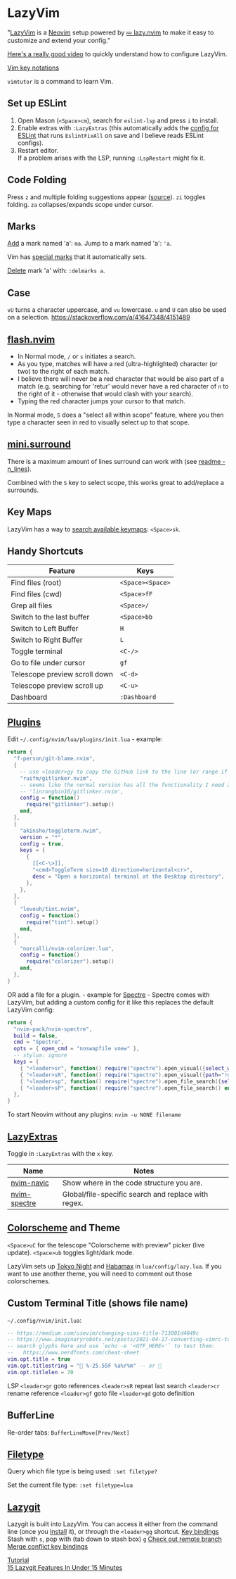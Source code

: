 # LazyVim

"[LazyVim](https://www.lazyvim.org/) is a [Neovim](https://neovim.io/) setup powered by [💤 lazy.nvim](https://github.com/folke/lazy.nvim) to make it easy to customize and extend your config."  

[Here's a really good video](https://www.youtube.com/watch?v=N93cTbtLCIM) to quickly understand how to configure LazyVim.

[Vim key notations](https://vimdoc.sourceforge.net/htmldoc/intro.html#keycodes) 

`vimtutor` is a command to learn Vim.  

## Set up ESLint
1) Open Mason (`<Space>cm`), search for `eslint-lsp` and press `i` to install.  
2) Enable extras with `:LazyExtras` (this automatically adds the [config for ESLint](https://www.lazyvim.org/extras/linting/eslint) that runs `EslintFixAll` on save and I believe reads ESLint configs).  
3) Restart editor.  
If a problem arises with the LSP, running `:LspRestart` might fix it.

## Code Folding
Press `z` and multiple folding suggestions appear ([source](https://github.com/LazyVim/LazyVim/issues/1319#issuecomment-1674464664)).
`zi` toggles folding.
`za` collapses/expands scope under cursor.

## Marks
[Add](https://vim.fandom.com/wiki/Using_marks#Using_marks) a mark named 'a': `ma`.
Jump to a mark named 'a': `'a`.

Vim has [special marks](https://vim.fandom.com/wiki/Using_marks#Special_marks) that it automatically sets.

[Delete](https://vim.fandom.com/wiki/Using_marks#Deleting_marks) mark 'a' with: `:delmarks a`.
## Case
`vU` turns a character uppercase, and `vu` lowercase. `u` and `U` can also be used on a selection.
https://stackoverflow.com/a/41647348/4151489

## [flash.nvim](https://www.lazyvim.org/keymaps#flashnvim)
* In Normal mode, `/` or `s` initiates a search.
* As you type, matches will have a red (ultra-highlighted) character (or two) to the right of each match.
* I believe there will never be a red character that would be also part of a match (e.g. searching for 'retur' would never have a red character of `n` to the right of it - otherwise that would clash with your search).
* Typing the red character jumps your cursor to that match.

In Normal mode, `S` does a "select all within scope" feature, where you then type a character seen in red to visually select up to that scope.

## [mini.surround](https://github.com/echasnovski/mini.surround.git)
There is a maximum amount of lines surround can work with (see [readme - n_lines](https://github.com/echasnovski/mini.surround#default-config)).

Combined with the `S` key to select scope, this works great to add/replace a surrounds.
## Key Maps
LazyVim has a way to [search available keymaps](https://github.com/LazyVim/LazyVim/discussions/690): `<Space>sk`.
## Handy Shortcuts
Feature | Keys
-|-
Find files (root) | `<Space><Space>`
Find files (cwd) | `<Space>fF` 
Grep all files | `<Space>/`
Switch to the last buffer | `<Space>bb`
Switch to Left Buffer | `H`
Switch to Right Buffer | `L`
Toggle terminal | `<C-/>`
Go to file under cursor | `gf`
Telescope preview scroll down | `<C-d>`
Telescope preview scroll up | `<C-u>`
Dashboard | `:Dashboard`

## [Plugins](https://github.com/folke/lazy.nvim#-structuring-your-plugins)
Edit `~/.config/nvim/lua/plugins/init.lua` - example:
```lua
return {
  "f-person/git-blame.nvim",
  {
    -- use <leader>gy to copy the GitHub link to the line (or range if in visual mode) I'm on:
    "ruifm/gitlinker.nvim",
    -- seems like the normal version has all the functionality I need anyway so I don't use this fork:
    -- 'linrongbin16/gitlinker.nvim',
    config = function()
      require("gitlinker").setup()
    end,
  },
  {
    "akinsho/toggleterm.nvim",
    version = "*",
    config = true,
    keys = {
      {
        [[<C-\>]],
        "<cmd>ToggleTerm size=10 direction=horizontal<cr>",
        desc = "Open a horizontal terminal at the Desktop directory",
      },
    },
  },
  {
    "levouh/tint.nvim",
    config = function()
      require("tint").setup()
    end,
  },
  {
    "norcalli/nvim-colorizer.lua",
    config = function()
      require("colorizer").setup()
    end,
  },
}
```
OR add a file for a plugin. - example for [Spectre](https://github.com/nvim-pack/nvim-spectre) - Spectre comes with LazyVim, but adding a custom config for it like this replaces the default LazyVim config:
```lua
return {
  "nvim-pack/nvim-spectre",
  build = false,
  cmd = "Spectre",
  opts = { open_cmd = "noswapfile vnew" },
  -- stylua: ignore
  keys = {
    { "<leader>sr", function() require("spectre").open_visual({select_word=true,path="!dist !.eslintcache"}) end, desc = "Replace current word in files (Spectre)" },
    { "<leader>sR", function() require("spectre").open_visual({path="!dist !.eslintcache"}) end, desc = "Replace in files (Spectre)" },
    { "<leader>sp", function() require("spectre").open_file_search({select_word=true}) end, desc = "Replace current word in current file (Spectre)" },
    { "<leader>sP", function() require("spectre").open_file_search() end, desc = "Replace in current file (Spectre)" },
  },
}
```
To start Neovim without any plugins: `nvim -u NONE filename`

## [LazyExtras](https://www.lazyvim.org/extras)
Toggle in `:LazyExtras` with the `x` key.

Name | Notes
-|-
[nvim-navic](https://www.lazyvim.org/extras/editor/navic)| Show where in the code structure you are.
[nvim-spectre](https://github.com/nvim-pack/nvim-spectre) | Global/file-specific search and replace with regex.

## [Colorscheme](https://www.lazyvim.org/plugins/colorscheme) and Theme
`<Space>uC` for the telescope "Colorscheme with preview" picker (live update).
`<Space>ub` toggles light/dark mode.

LazyVim sets up [Tokyo Night](https://github.com/folke/tokyonight.nvim) and [Habamax](https://github.com/ntk148v/habamax.nvim) in `lua/config/lazy.lua`. If you want to use another theme, you will need to comment out those colorschemes.

## Custom Terminal Title (shows file name)
`~/.config/nvim/init.lua`:
```lua
-- https://medium.com/usevim/changing-vims-title-713001d4049c
-- https://www.imaginaryrobots.net/posts/2021-04-17-converting-vimrc-to-lua/
-- search glyphs here and use `echo -e '<UTF_HERE>'` to test them:
--   https://www.nerdfonts.com/cheat-sheet
vim.opt.title = true
vim.opt.titlestring = " %-25.55F %a%r%m" -- or 
vim.opt.titlelen = 70
```

LSP
`<leader>gr` goto references
`<leader>sR` repeat last search
`<leader>cr` rename reference
`<leader>gf` goto file
`<leader>gd` goto definition

## BufferLine
Re-order tabs: `BufferLineMove[Prev/Next]`

## [Filetype](https://neovim.io/doc/user/filetype.html)
Query which file type is being used: `:set filetype?`

Set the current file type: `:set filetype=lua`

## [Lazygit](https://github.com/jesseduffield/lazygit) 
Lazygit is built into LazyVim. You can access it either from the command line (once you [install](https://github.com/jesseduffield/lazygit#installation) it), or through the `<leader>gg` shortcut.
[Key bindings](https://github.com/jesseduffield/lazygit/blob/master/docs/keybindings/Keybindings_en.md)
Stash with `s`, pop with (tab down to stash box) `g`
[Check out remote branch](https://github.com/jesseduffield/lazygit/issues/884#issuecomment-1773843153)
[Merge conflict key bindings](https://github.com/jesseduffield/lazygit/issues/497)

[Tutorial](https://www.youtube.com/watch?v=VDXvbHZYeKY)  
[15 Lazygit Features In Under 15 Minutes](https://www.youtube.com/watch?v=CPLdltN7wgE)  
